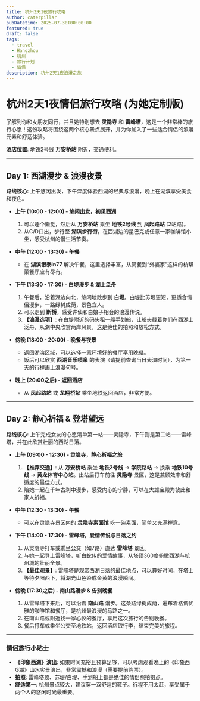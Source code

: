 ```yaml
---
title: 杭州2天1夜旅行攻略
author: caterpillar
pubDatetime: 2025-07-30T00:00:00
featured: true
draft: false
tags:
  - travel
  - Hangzhou
  - 杭州
  - 旅行计划
  - 情侣
description: 杭州2天1夜浪漫之旅
---
```


# 杭州2天1夜情侣旅行攻略 (为她定制版)

了解到你和女朋友同行，并且她特别想去 **灵隐寺** 和 **雷峰塔**，这是一个非常棒的旅行心愿！这份攻略将围绕这两个核心景点展开，并为你加入了一些适合情侣的浪漫元素和舒适体验。

**酒店位置**: 地铁2号线 **万安桥站** 附近，交通便利。

---

## Day 1: 西湖漫步 & 浪漫夜景

**路线核心**: 上午悠闲出发，下午深度体验西湖的经典与浪漫，晚上在湖滨享受美食和夜色。

-   **上午 (10:00 - 12:00) - 悠闲出发，初见西湖**
    1.  可以睡个懒觉，然后从 **万安桥站** 乘坐 **地铁2号线** 到 **凤起路站** (2站路)。
    2.  从C/D口出，步行至 **湖滨步行街**，在西湖边的星巴克或任意一家咖啡馆小坐，感受杭州的慢生活节奏。

-   **中午 (12:00 - 13:30) - 午餐**
    -   在 **湖滨银泰in77** 解决午餐，这里选择丰富，从简餐到“外婆家”这样的杭帮菜餐厅应有尽有。

-   **下午 (13:30 - 17:30) - 白堤漫步 & 湖上泛舟**
    1.  午餐后，沿着湖边向北，悠闲地散步到 **白堤**。白堤比苏堤更短，更适合情侣漫步，一路绿树成荫，景色宜人。
    2.  可以走到 **断桥**，感受许仙和白娘子相会的浪漫传说。
    3.  **【浪漫选项】**: 在白堤附近的码头租一艘手划船，让船夫载着你们在西湖上泛舟，从湖中央欣赏两岸风景，这是绝佳的拍照和放松方式。

-   **傍晚 (18:00 - 20:00) - 晚餐与夜景**
    -   返回湖滨区域，可以选择一家环境好的餐厅享用晚餐。
    -   饭后可以欣赏 **西湖音乐喷泉** 的表演（请提前查询当日表演时间），为第一天的行程画上浪漫句号。

-   **晚上 (20:00之后) - 返回酒店**
    -   从 **凤起路站** 或 **龙翔桥站** 乘坐地铁返回酒店，非常方便。

---

## Day 2: 静心祈福 & 登塔望远

**路线核心**: 上午完成女友的心愿清单第一站——灵隐寺，下午则是第二站——雷峰塔，并在此欣赏壮丽的西湖日落。

-   **上午 (09:00 - 12:30) - 灵隐寺，静心祈福之旅**
    1.  **【推荐交通】**: 从 **万安桥站** 乘坐 **地铁2号线** -> **学院路站** -> 换乘 **地铁10号线** -> **黄龙体育中心站**。出站后打车前往 **灵隐寺** 景区，这是兼顾效率和舒适度的最佳方式。
    2.  陪她一起在千年古刹中漫步，感受内心的宁静，可以在大雄宝殿为彼此和家人祈福。

-   **中午 (12:30 - 13:30) - 午餐**
    -   可以在灵隐寺景区内的 **灵隐寺素面馆** 吃一碗素面，简单又充满禅意。

-   **下午 (14:00 - 17:30) - 雷峰塔，爱情传说与日落之约**
    1.  从灵隐寺打车或乘坐公交（如7路）直达 **雷峰塔** 景区。
    2.  与她一起登上雷峰塔，听白蛇传的爱情故事，从塔顶360度俯瞰西湖与杭州城的壮丽全景。
    3.  **【最佳观景】**: 雷峰塔是观赏西湖日落的最佳地点，可以算好时间，在塔上等待夕阳西下，将湖光山色染成金黄的浪漫瞬间。

-   **傍晚 (17:30之后) - 南山路漫步 & 告别晚餐**
    1.  从雷峰塔下来后，可以沿着 **南山路** 漫步。这条路绿树成荫，遍布着格调优雅的咖啡馆和餐厅，是杭州最浪漫的马路之一。
    2.  在南山路或附近找一家心仪的餐厅，享用这次旅行的告别晚餐。
    3.  餐后打车或乘坐公交至地铁站，返回酒店取行李，结束完美的旅程。

---

### 情侣旅行小贴士

-   **《印象西湖》演出**: 如果时间充裕且预算足够，可以考虑观看晚上的《印象西G湖》山水实景演出，非常震撼和浪漫（需要提前购票）。
-   **拍照**: 雷峰塔顶、苏堤/白堤、手划船上都是绝佳的情侣照拍摄点。
-   **舒适第一**: 杭州景点较大，建议穿一双舒适的鞋子。行程不用太赶，享受属于两个人的悠闲时光最重要。